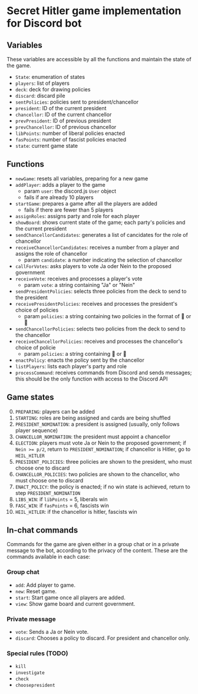 # Secret Hitler game implementation for Discord bot

## Variables

These variables are accessible by all the functions and maintain the state of the game.

* `State`: enumeration of states
* `players`: list of players
* `deck`: deck for drawing policies
* `discard`: discard pile
* `sentPolicies`: policies sent to president/chancellor
* `president`: ID of the current president
* `chancellor`: ID of the current chancellor
* `prevPresident`: ID of previous president
* `prevChancellor`: ID of previous chancellor
* `libPoints`: number of liberal policies enacted
* `fasPoints`: number of fascist policies enacted
* `state`: current game state

## Functions

* `newGame`: resets all variables, preparing for a new game
* `addPlayer`: adds a player to the game
  * param `user`: the discord.js `User` object
  * fails if are already 10 players
* `startGame`: prepares a game after all the players are added
  * fails if there are fewer than 5 players
* `assignRoles`: assigns party and role for each player
* `showBoard`: shows current state of the game; each party's policies and the current president
* `sendChancellorCandidates`: generates a list of cancidates for the role of chancellor
* `receiveChancellorCandidates`: receives a number from a player and assigns the role of chancellor
  * param `candidate`: a number indicating the selection of chancellor
* `callForVotes`: asks players to vote Ja oder Nein to the proposed government
* `receiveVote`: receives and processes a player's vote
  * param `vote`: a string containing "Ja" or "Nein"
* `sendPresidentPolicies`: selects three policies from the deck to send to the president
* `receivePresidentPolicies`: receives and processes the president's choice of policies
  * param `policies`: a string containing two policies in the format of 🔵 or 🔴
* `sendChancellorPolicies`: selects two policies from the deck to send to the chancellor
* `receiveChancellorPolicies`: receives and processes the chancellor's choice of policie
  * param `policies`: a string containing 🔵 or 🔴
* `enactPolicy`: enacts the policy sent by the chancellor
* `listPlayers`: lists each player's party and role
* `processCommand`: receives commands from Discord and sends messages; this should be the only function with access to the Discord API

## Game states

0. `PREPARING`: players can be added
1. `STARTING`: roles are being assigned and cards are being shuffled
2. `PRESIDENT_NOMINATION`: a president is assigned (usually, only follows player sequence)
3. `CHANCELLOR_NOMINATION`: the president must appoint a chancellor
4. `ELECTION`: players must vote Ja or Nein to the proposed government; if `Nein >= p/2`, return to `PRESIDENT_NOMINATION`; if chancellor is Hitler, go to `HEIL_HITLER`
5. `PRESIDENT_POLICIES`: three policies are shown to the president, who must choose one to discard
6. `CHANCELLOR_POLICIES`: two policies are shown to the chancellor, who must choose one to discard
7. `ENACT_POLICY`: the policy is enacted; if no win state is achieved, return to step `PRESIDENT_NOMINATION`
8. `LIBS_WIN`: if `libPoints` = 5, liberals win
9. `FASC_WIN`: if `fasPoints` = 6, fascists win
10. `HEIL_HITLER`: if the chancellor is hitler, fascists win

## In-chat commands

Commands for the game are given either in a group chat or in a private message to the bot, according to the privacy of the content. These are the commands available in each case:

### Group chat
* `add`: Add player to game.
* `new`: Reset game.
* `start`: Start game once all players are added.
* `view`: Show game board and current government.

### Private message
* `vote`: Sends a Ja or Nein vote.
* `discard`: Chooses a policy to discard. For president and chancellor only.

### Special rules (TODO)
* `kill`
* `investigate`
* `check`
* `choosepresident`